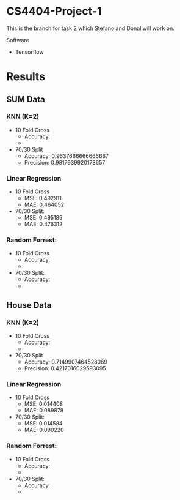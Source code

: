 # CS4404-Project-1
This is the branch for task 2 which Stefano and Donal will work on.

Software
- Tensorflow

# Results
## SUM Data
### KNN (K=2)
- 10 Fold Cross
    - Accuracy:
    -  
- 70/30 Split
    - Accuracy: 0.9637666666666667
    - Precision: 0.9817939920173657
### Linear Regression
- 10 Fold Cross
    - MSE: 0.492911
    - MAE: 0.464052
- 70/30 Split: 
    - MSE: 0.495185
    - MAE: 0.476312
### Random Forrest:
- 10 Fold Cross
    - Accuracy: 
    - 
- 70/30 Split: 
    - Accuracy:
    - 


## House Data
### KNN (K=2)
- 10 Fold Cross
    - Accuracy:
    -  
- 70/30 Split
    - Accuracy: 0.7149907464528069
    - Precision: 0.4217016029593095
### Linear Regression
- 10 Fold Cross
    - MSE: 0.014408
    - MAE: 0.089878
- 70/30 Split: 
    - MSE: 0.014584
    - MAE: 0.090220
### Random Forrest:
- 10 Fold Cross
    - Accuracy: 
    - 
- 70/30 Split: 
    - Accuracy:
    - 